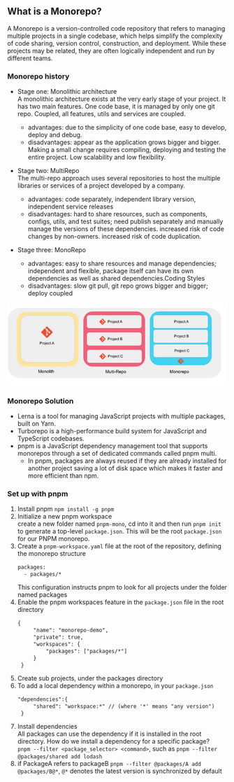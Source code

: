 ## What is a Monorepo?

A Monorepo is a version-controlled code repository that refers to managing multiple projects in a single codebase, which helps simplify the complexity of code sharing, version control, construction, and deployment. While these projects may be related, they are often logically independent and run by different teams.

### Monorepo history

- Stage one: Monolithic architecture  
A monolithic architecture exists at the very early stage of your project. It has two main features. One code base, it is managed by only one git repo. Coupled, all features, utils and services are coupled.
  - advantages: due to the simplicity of one code base, easy to develop, deploy and debug.
  - disadvantages: appear as the application grows bigger and bigger. Making a small change requires compiling, deploying and testing the entire project. Low scalability and low flexibility.

- Stage two: MultiRepo  
  The multi-repo approach uses several repositories to host the multiple libraries or services of a project developed by a company.
  - advantages: code separately, independent library version, independent service releases
  - disadvantages: hard to share resources, such as components, configs, utils, and test suites; need publish separately and manually manage the versions of these dependencies. increased risk of code changes by non-owners. increased risk of code duplication.

- Stage three: MonoRepo
  - advantages: easy to share resources and manage dependencies; independent and flexible, package itself can have its own dependencies as well as shared dependencies.Coding Styles
  - disadvantages: slow git pull, git repo grows bigger and bigger; deploy coupled

![](../docs/meno_repo/compare.webp)

### Monorepo Solution
- Lerna is a tool for managing JavaScript projects with multiple packages, built on Yarn.
- Turborepo is a high-performance build system for JavaScript and TypeScript codebases.
- pnpm is a JavaScript dependency management tool that supports monorepos through a set of dedicated commands called pnpm multi.
  - In pnpm, packages are always reused if they are already installed for another project saving a lot of disk space which makes it faster and more efficient than npm.

### Set up with pnpm
1. Install pnpm
   ```npm install -g pnpm```
2. Initialize a new pnpm workspace  
   create a new folder named `pnpm-mono`, cd into it and then run `pnpm init` to generate a top-level `package.json`. This will be the root `package.json` for our PNPM monorepo.
3. Create a `pnpm-workspace.yaml` file at the root of the repository, defining the monorepo structure
   ```
   packages:
     - packages/*
   ```
   This configuration instructs pnpm to look for all projects under the folder named packages
4. Enable the pnpm workspaces feature in the `package.json` file in the root directory
   ```
   {
        "name": "monorepo-demo",
        "private": true,
        "workspaces": {
            "packages": ["packages/*"]
        }
    }
   ```
5. Create sub projects, under the packages directory
6. To add a local dependency within a monorepo, in your `package.json`
   ```
   "dependencies":{
        "shared": "workspace:*" // (where '*' means "any version")
    }
   ```
7. Install dependencies  
   All packages can use the dependency if it is installed in the root directory. How do we install a dependency for a specific package?  
   `pnpm --filter <package_selector> <command>`, such as `pnpm --filter @packages/shared add lodash`
8. if PackageA refers to packageB
   `pnpm --filter @packages/A add @packages/B@*`, `@*` denotes the latest version is synchronized by default